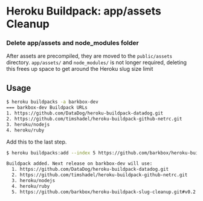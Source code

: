 # Heroku Buildpack: app/assets Cleanup

### Delete app/assets and node_modules folder

After assets are precompiled, they are moved to the `public/assets` directory. `app/assets/` and `node_modules/` is not longer required, deleting this frees up space to get around the Heroku slug size limit

## Usage
```bash
$ heroku buildpacks -a barkbox-dev
=== barkbox-dev Buildpack URLs
1. https://github.com/DataDog/heroku-buildpack-datadog.git
2. https://github.com/timshadel/heroku-buildpack-github-netrc.git
3. heroku/nodejs
4. heroku/ruby
```

Add this to the last step.
```bash
$ heroku buildpacks:add --index 5 https://github.com/barkbox/heroku-buildpack-slug-cleanup#v0.2 -a barkbox-dev

Buildpack added. Next release on barkbox-dev will use:
  1. https://github.com/DataDog/heroku-buildpack-datadog.git
  2. https://github.com/timshadel/heroku-buildpack-github-netrc.git
  3. heroku/nodejs
  4. heroku/ruby
  5. https://github.com/barkbox/heroku-buildpack-slug-cleanup.git#v0.2
```
